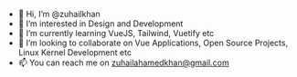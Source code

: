 - 👋 Hi, I’m @zuhailkhan
- 👀 I’m interested in Design and Development
- 🌱 I’m currently learning VueJS, Tailwind, Vuetify etc
- 💞️ I’m looking to collaborate on Vue Applications, Open Source Projects, Linux Kernel Development etc
- 📫 You can reach me on zuhailahamedkhan@gmail.com

<!---
zuhailkhan/zuhailkhan is a ✨ special ✨ repository because its `README.md` (this file) appears on your GitHub profile.
You can click the Preview link to take a look at your changes.
--->
